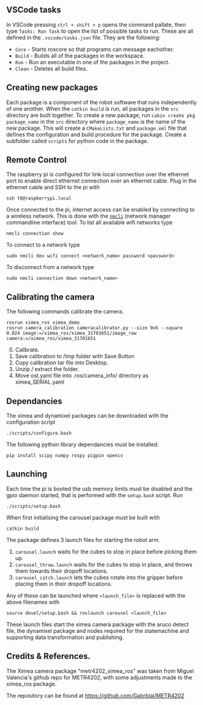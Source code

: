 ## VSCode tasks

In VSCode pressing `ctrl + shift + p` opens the command pallate, then type `Tasks: Run Task` to open the list of possible tasks to run. These are all defined in the `.vscode/tasks.json` file. They are the following:
- `Core` - Starts roscore so that programs can message eachother.
- `Build` - Builds all of the packages in the workspace.
- `Run` - Run an executable in one of the packages in the project.
- `Clean` - Deletes all build files.

## Creating new packages

Each package is a component of the robot software that runs independently of one another. When the `catkin build` is run, all packages in the `src` directory are built together. To create a new package, run `cakin create pkg package_name` in the `src` directory where `package_name` is the name of the new package. This will create a `CMakeLists.txt` and `package.xml` file that defines the configuration and build procedure for the package. Create a subfolder called `scripts` for python code in the package.

## Remote Control

The raspberry pi is configured for link-local connection over the ethernet port to enable direct ethernet connection over an ethernet cable. Plug in the ethernet cable and SSH to the pi with

    ssh t8@raspberrypi.local
    
Once connected to the pi, internet access can be enabled by connecting to a wireless network. This is done with the [`nmcli`](https://networkmanager.dev/docs/api/latest/nmcli.html) (network manager commandline interface) tool. To list all available wifi networks type

    nmcli connection show

To connect to a network type

    sudo nmcli dev wifi connect <network_name> password <password>

To disconnect from a network type

    sudo nmcli connection down <network_name>

## Calibrating the camera

The following commands calibrate the camera.

    rosrun ximea_ros ximea_demo
    rosrun camera_calibration cameracalibrator.py --size 9x6 --square 0.024 image:=/ximea_ros/ximea_31701651/image_raw camera:=/ximea_ros/ximea_31701651

0. Calibrate.
1. Save calibration to /tmp folder with Save Button
2. Copy calibration tar file into Desktop.
3. Unzip / extract the folder.
4. Move ost.yaml file into .ros/camera_info/ directory as ximea_SERIAL.yaml

## Dependancies

The ximea and dynamixel packages can be downloaded with the configuration
script

    ./scripts/configure.bash

The following python library dependancies must be installed:

    pip install scipy numpy rospy pigpio opencv

## Launching
Each time the pi is booted the usb memory limits must be disabled and the
gpio daemon started, that is performed with the `setup.bash` script. Run

    ./scripts/setup.bash

When first initialising the carousel package must be built with

    catkin build

The package defines 3 launch files for starting the robot arm.
1. `carousel.launch` waits for the cubes to stop in place before picking them up.
2. `carousel_throw.launch` waits for the cubes to stop in place, and throws them towards their dropoff locations.
3. `carousel_catch.launch` lets the cubes rotate into the gripper before placing them in their dropoff locations.

Any of these can be launched where `<launch_file>` is replaced with the above
filenames with

    source devel/setup.bash && roslaunch carousel <launch_file>

These launch files start the ximea camera package with the aruco detect file,
the dynamixel package and nodes required for the statemachine and supporting
data transformation and publishing.

## Credits & References.
The Ximea camera package "metr4202_ximea_ros" was taken from Miguel Valencia's
github repo for METR4202, with some adjustments made to the ximea_ros package.

The repository can be found at https://github.com/Gabrblal/METR4202
